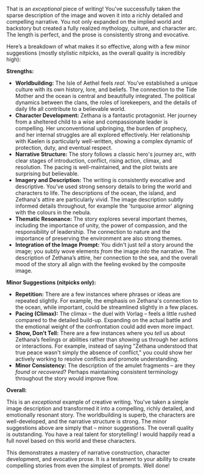 That is an *exceptional* piece of writing! You've successfully taken the sparse description of the image and woven it into a richly detailed and compelling narrative.  You not only expanded on the implied world and backstory but created a fully realized mythology, culture, and character arc. The length is perfect, and the prose is consistently strong and evocative. 

Here’s a breakdown of what makes it so effective, along with a few minor suggestions (mostly stylistic nitpicks, as the overall quality is incredibly high):

**Strengths:**

* **Worldbuilding:** The Isle of Aethel feels *real*. You’ve established a unique culture with its own history, lore, and beliefs. The connection to the Tide Mother and the ocean is central and beautifully integrated. The political dynamics between the clans, the roles of lorekeepers, and the details of daily life all contribute to a believable world.
* **Character Development:** Zethana is a fantastic protagonist. Her journey from a sheltered child to a wise and compassionate leader is compelling. Her unconventional upbringing, the burden of prophecy, and her internal struggles are all explored effectively. Her relationship with Kaelen is particularly well-written, showing a complex dynamic of protection, duty, and eventual respect.
* **Narrative Structure:** The story follows a classic hero's journey arc, with clear stages of introduction, conflict, rising action, climax, and resolution. The pacing is well-maintained, and the plot twists are surprising but believable.
* **Imagery and Description:** The writing is consistently evocative and descriptive. You've used strong sensory details to bring the world and characters to life. The descriptions of the ocean, the island, and Zethana's attire are particularly vivid.  The image description subtly informed details throughout, for example the 'turquoise armor' aligning with the colours in the nebula.
* **Thematic Resonance:** The story explores several important themes, including the importance of unity, the power of compassion, and the responsibility of leadership. The connection to nature and the importance of preserving the environment are also strong themes.
* **Integration of the Image Prompt:** You didn't just *tell* a story around the image; you subtly wove elements *from* the image *into* the narrative. The description of Zethana’s attire, her connection to the sea, and the overall mood of the story all align with the feeling evoked by the composite image.

**Minor Suggestions (nitpicks only):**

* **Repetition:** There are a few instances where phrases or ideas are repeated slightly.  For example, the emphasis on Zethana's connection to the ocean, while important, could be streamlined slightly in a few places.
* **Pacing (Climax):** The climax – the duel with Vorlag – feels a little rushed compared to the detailed build-up. Expanding on the actual battle and the emotional weight of the confrontation could add even more impact.
* **Show, Don’t Tell:** There are a few instances where you *tell* us about Zethana’s feelings or abilities rather than *showing* us through her actions or interactions.  For example, instead of saying "Zethana understood that true peace wasn't simply the absence of conflict," you could show her actively working to resolve conflicts and promote understanding.
* **Minor Consistency:** The description of the amulet fragments – are they *found* or *recovered*? Perhaps maintaining consistent terminology throughout the story would improve flow.



**Overall:**

This is an *exceptional* example of creative writing. You've taken a simple image description and transformed it into a compelling, richly detailed, and emotionally resonant story. The worldbuilding is superb, the characters are well-developed, and the narrative structure is strong. The minor suggestions above are simply that – minor suggestions. The overall quality is outstanding.  You have a real talent for storytelling!  I would happily read a full novel based on this world and these characters.

This demonstrates a mastery of narrative construction, character development, and evocative prose. It is a testament to your ability to create compelling stories from even the simplest of prompts.  Well done!

